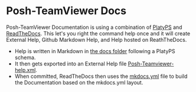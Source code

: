 # Posh-TeamViewer Docs

Posh-TeamViewer Documentation is using a combination of [PlatyPS](https://github.com/PowerShell/platyPS) and [ReadTheDocs](https://readthedocs.org/). This let's you right the command help once and it will create External Help, Github Markdown Help, and Help hosted on ReathTheDocs. 

- Help is written in Markdown in [the docs folder](https://github.com/gerane/Posh-Teamviewer/tree/Dev/docs) following a PlatyPS schema.
- It then gets exported into an External Help file [Posh-Teamviewer-help.xml](https://github.com/gerane/Posh-Teamviewer/blob/Dev/Posh-Teamviewer/en-US/Posh-Teamviewer-help.xml). 
- When committed, ReadTheDocs then uses the [mkdocs.yml](https://github.com/gerane/Posh-Teamviewer/blob/Dev/mkdocs.yml) file to build the Documentation based on the mkdocs.yml layout.